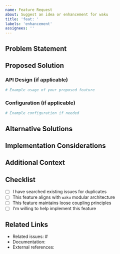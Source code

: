 ```yaml
---
name: Feature Request
about: Suggest an idea or enhancement for waku
title: 'feat: '
labels: 'enhancement'
assignees: ''
---
```


## Problem Statement

<!--
Describe the problem this feature would solve. Be specific and provide context.
Example: "When building modular applications, I struggle with [specific issue]..."
-->

## Proposed Solution

<!--
Describe your proposed solution. Be specific about:
- How it would work
- What components it would affect
- How it fits into `waku` architecture
-->

### API Design (if applicable)

```python
# Example usage of your proposed feature

```

### Configuration (if applicable)

```yaml
# Example configuration if needed
```

## Alternative Solutions
<!--
Describe alternative solutions or features you've considered.
Explain why your proposed solution is better.
-->

## Implementation Considerations

<!--
Include any thoughts on:
- Potential breaking changes
- Performance implications
- Backward compatibility
- Dependencies needed
-->

## Additional Context

<!--
Add any other context, examples, or screenshots:
- Use cases
- Similar features in other frameworks
- Related issues/PRs
-->

## Checklist

<!-- Mark completed items with [x] -->

- [ ] I have searched existing issues for duplicates
- [ ] This feature aligns with `waku` modular architecture
- [ ] This feature maintains loose coupling principles
- [ ] I'm willing to help implement this feature

## Related Links

<!-- Link to any related issues, documentation, or external resources -->

- Related issues: #
- Documentation:
- External references:
